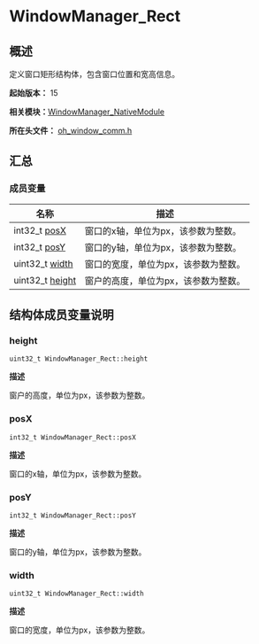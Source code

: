 # WindowManager_Rect


## 概述

定义窗口矩形结构体，包含窗口位置和宽高信息。

**起始版本：** 15

**相关模块：**[WindowManager_NativeModule](_window_manager___native_module.md)

**所在头文件：** [oh_window_comm.h](oh__window__comm_8h.md)

## 汇总


### 成员变量

| 名称 | 描述 |
| -------- | -------- |
| int32_t [posX](#posx) | 窗口的x轴，单位为px，该参数为整数。 |
| int32_t [posY](#posy) | 窗口的y轴，单位为px，该参数为整数。 |
| uint32_t [width](#width) | 窗口的宽度，单位为px，该参数为整数。 |
| uint32_t [height](#height) | 窗户的高度，单位为px，该参数为整数。 |


## 结构体成员变量说明


### height

```
uint32_t WindowManager_Rect::height
```

**描述**

窗户的高度，单位为px，该参数为整数。


### posX

```
int32_t WindowManager_Rect::posX
```

**描述**

窗口的x轴，单位为px，该参数为整数。


### posY

```
int32_t WindowManager_Rect::posY
```

**描述**

窗口的y轴，单位为px，该参数为整数。


### width

```
uint32_t WindowManager_Rect::width
```

**描述**

窗口的宽度，单位为px，该参数为整数。

